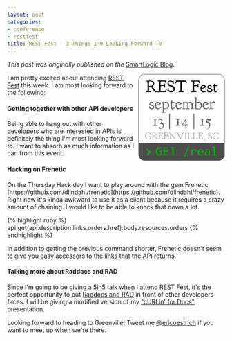 ```yaml
---
layout: post
categories:
- conference
- restfest
title: REST Fest - 3 Things I'm Looking Forward To
---
```


_This post was originally published on the_
[SmartLogic Blog](http://blog.smartlogicsolutions.com/2012/09/11/rest-fest-3-things-im-looking-forward-to/).

<img style="float: right; margin-left: 10px;" title="Rest Fest 2012" src="/images/restfest.png" alt="Rest Fest 2012" width="200" height="200" />

I am pretty excited about attending [REST Fest](http://www.restfest.org/) this week. I am most looking forward to the following:

#### Getting together with other API developers

Being able to hang out with other developers who are interested in [APIs](http://blog.smartlogicsolutions.com/2012/08/28/api-planning-and-proceeding-tell-me-what-youre-working-with/) is definitely the thing I'm most looking forward to. I want to absorb as much information as I can from this event.

#### Hacking on Frenetic

On the Thursday Hack day I want to play around with the gem Frenetic, [https://github.com/dlindahl/frenetic](https://github.com/dlindahl/frenetic). Right now it's kinda awkward to use it as a client because it requires a crazy amount of chaining. I would like to be able to knock that down a lot.

{% highlight ruby %}
api.get(api.description.links.orders.href).body.resources.orders
{% endhighlight %}

In addition to getting the previous command shorter, Frenetic doesn't seem to give you easy accessors to the links that the API returns.

#### Talking more about Raddocs and RAD

Since I'm going to be giving a 5in5 talk when I attend REST Fest, it's the perfect opportunity to put [Raddocs and RAD](http://blog.smartlogicsolutions.com/2012/07/12/curlin-for-docs/) in front of other developers faces. I will be giving a modified version of my ["cURLin' for Docs"](http://www.slideshare.net/SmartLogic/curlin-for-docs) presentation.

Looking forward to heading to Greenville! Tweet me [@ericoestrich](https://twitter.com/ericoestrich) if you want to meet up when we're there.
